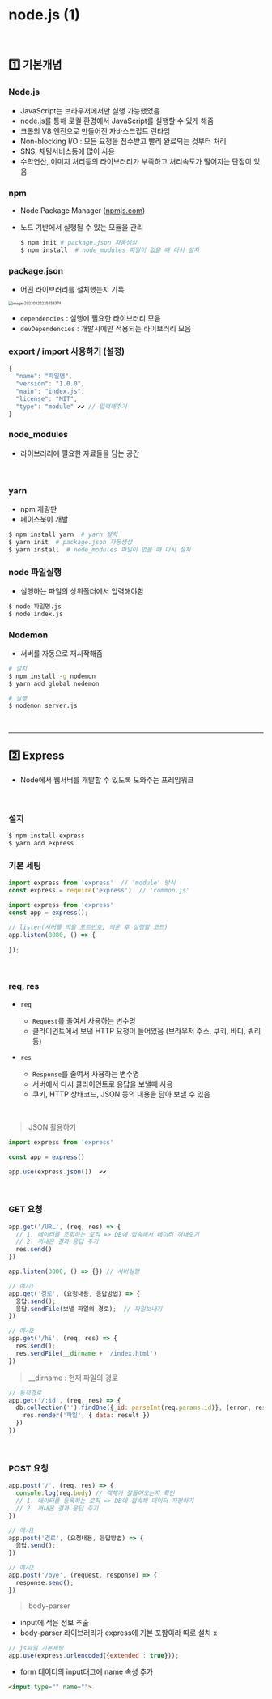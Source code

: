 # node.js (1)

​    

## 1️⃣ 기본개념 

### Node.js

- JavaScript는 브라우저에서만 실행 가능했었음
- node.js를 통해 로컬 환경에서 JavaScript를 실행할 수 있게 해줌
- 크롬의 V8 엔진으로 만들어진 자바스크립트 런타임
- Non-blocking I/O : 모든 요청을 접수받고 빨리 완료되는 것부터 처리
- SNS, 채팅서비스등에 많이 사용
- 수학연산, 이미지 처리등의 라이브러리가 부족하고 처리속도가 떨어지는 단점이 있음



### npm

- Node Package Manager  ([npmjs.com](https://www.npmjs.com/))
- 노드 기반에서 실행될 수 있는 모듈을 관리

    ```bash
    $ npm init # package.json 자동생성
    $ npm install  # node_modules 파일이 없을 때 다시 설치
    ```



### package.json

- 어떤 라이브러리를 설치했는지 기록 

<img src="Node.js(1).assets/image-20230322225458374.png" alt="image-20230322225458374" style="zoom:50%;" />

- `dependencies` : 실행에 필요한 라이브러리 모음
- `devDependencies` : 개발시에만 적용되는 라이브러리 모음



### export / import 사용하기 (설정)

```js
{
  "name": "파일명",
  "version": "1.0.0",
  "main": "index.js",
  "license": "MIT",
  "type": "module" ✔️✔️ // 입력해주기
}
```



###  node_modules

- 라이브러리에 필요한 자료들을 담는 공간

​    

### yarn

- npm 개량판
- 페이스북이 개발

```bash
$ npm install yarn  # yarn 설치
$ yarn init  # package.json 자동생성
$ yarn install  # node_modules 파일이 없을 때 다시 설치
```



### node 파일실행

- 실행하는 파일의 상위폴더에서 입력해야함

```bash
$ node 파일명.js
$ node index.js
```



### Nodemon

- 서버를 자동으로 재시작해줌

```bash
# 설치
$ npm install -g nodemon
$ yarn add global nodemon

# 실행
$ nodemon server.js
```

​    

---

## 2️⃣ Express

- Node에서 웹서버를 개발할 수 있도록 도와주는 프레임워크

​    

### 설치

```bash
$ npm install express
$ yarn add express
```



### 기본 세팅

```js
import express from 'express'  // 'module' 방식
const express = require('express')  // 'common.js'
```

```js
import express from 'express'
const app = express();

// listen(서버를 띄울 포트번호, 띄운 후 실행할 코드)
app.listen(8080, () => {
  
});
```

​    

### req, res

- `req`
  - `Request`를 줄여서 사용하는 변수명
  - 클라이언트에서 보낸 HTTP 요청이 들어있음 (브라우저 주소, 쿠키, 바디, 쿼리등)

- `res`

  - `Response`를 줄여서 사용하는 변수명
  - 서버에서 다시 클라이언트로 응답을 보낼때 사용
  - 쿠키, HTTP 상태코드, JSON 등의 내용을 담아 보낼 수 있음


​         

> JSON 활용하기

```js
import express from 'express'

const app = express()

app.use(express.json())  ✔️✔️
```

​    

### GET 요청

```js
app.get('/URL', (req, res) => {
  // 1. 데이터를 조회하는 로직 => DB에 접속해서 데이터 꺼내오기
  // 2. 꺼내온 결과 응답 주기
  res.send()
})

app.listen(3000, () => {}) // 서버실행

// 예시1
app.get('경로', (요청내용, 응답방법) => {
  응답.send(); 
  응답.sendFile(보낼 파일의 경로);  // 파일보내기
})

// 예시2
app.get('/hi', (req, res) => {
  res.send();
  res.sendFile(__dirname + '/index.html')
})
```

> __dirname : 현재 파일의 경로

```js
// 동적경로
app.get('/:id', (req, res) => {
  db.collection('').findOne({_id: parseInt(req.params.id)}, (error, result) => {
    res.render('파일', { data: result })
  })
})
```

​    

### POST 요청

```js
app.post('/', (req, res) => {
  console.log(req.body) // 객체가 잘들어오는지 확인
  // 1. 데이터를 등록하는 로직 => DB에 접속해 데이터 저장하기
  // 2. 꺼내온 결과 응답 주기
})

// 예시1
app.post('경로', (요청내용, 응답방법) => {
  응답.send();
})

// 예시2
app.post('/bye', (request, response) => {
  response.send();
})
```



> body-parser

- input에 적은 정보 추출 
- body-parser 라이브러리가 express에 기본 포함이라 따로 설치 x

```js
// js파일 기본세팅
app.use(express.urlencoded({extended : true}));
```

- form 데이터의 input태그에 name 속성 추가

```html
<input type="" name=""> 
```
